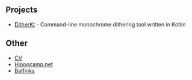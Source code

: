 ## Projects

* [DitherKt](https://github.com/fiskurgit/DitherKt) - Command-line monochrome dithering tool written in Kotlin

## Other

* [CV](cv.html)
* [Hippocamp.net](./archive/hippocamp.md)
* [Batfinks](./archive/batfinks.md)
